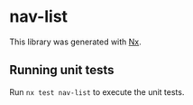 # nav-list

This library was generated with [Nx](https://nx.dev).

## Running unit tests

Run `nx test nav-list` to execute the unit tests.
